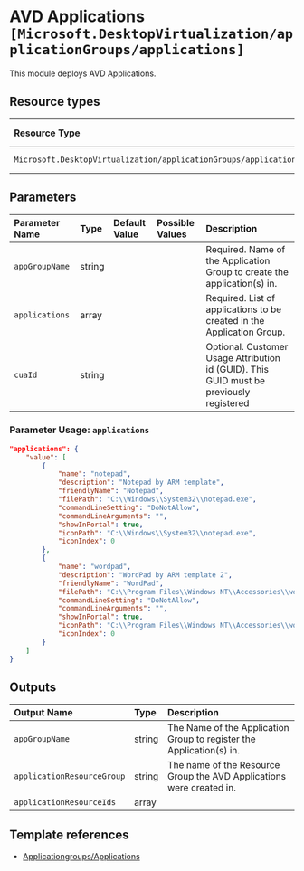# AVD Applications  `[Microsoft.DesktopVirtualization/applicationGroups/applications]`

This module deploys AVD Applications.

## Resource types

| Resource Type | Api Version |
| :-- | :-- |
| `Microsoft.DesktopVirtualization/applicationGroups/applications` | 2021-07-12 |

## Parameters

| Parameter Name | Type | Default Value | Possible Values | Description |
| :-- | :-- | :-- | :-- | :-- |
| `appGroupName` | string |  |  | Required. Name of the Application Group to create the application(s) in. |
| `applications` | array |  |  | Required. List of applications to be created in the Application Group. |
| `cuaId` | string |  |  | Optional. Customer Usage Attribution id (GUID). This GUID must be previously registered |

### Parameter Usage: `applications`

```json
"applications": {
    "value": [
        {
            "name": "notepad",
            "description": "Notepad by ARM template",
            "friendlyName": "Notepad",
            "filePath": "C:\\Windows\\System32\\notepad.exe",
            "commandLineSetting": "DoNotAllow",
            "commandLineArguments": "",
            "showInPortal": true,
            "iconPath": "C:\\Windows\\System32\\notepad.exe",
            "iconIndex": 0
        },
        {
            "name": "wordpad",
            "description": "WordPad by ARM template 2",
            "friendlyName": "WordPad",
            "filePath": "C:\\Program Files\\Windows NT\\Accessories\\wordpad.exe",
            "commandLineSetting": "DoNotAllow",
            "commandLineArguments": "",
            "showInPortal": true,
            "iconPath": "C:\\Program Files\\Windows NT\\Accessories\\wordpad.exe",
            "iconIndex": 0
        }
    ]
}
```

## Outputs

| Output Name | Type | Description |
| :-- | :-- | :-- |
| `appGroupName` | string | The Name of the Application Group to register the Application(s) in. |
| `applicationResourceGroup` | string | The name of the Resource Group the AVD Applications were created in. |
| `applicationResourceIds` | array |  |

## Template references

- [Applicationgroups/Applications](https://docs.microsoft.com/en-us/azure/templates/Microsoft.DesktopVirtualization/2021-07-12/applicationGroups/applications)
